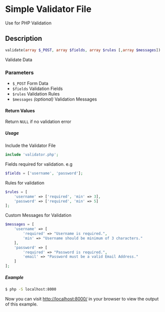 # Simple Validator File
Use for PHP Validation

## Description
```php
validate(array $_POST, array $fields, array $rules [,array $messages]) :array
```
Validate Data

### Parameters
<ul>
    <li><code>$_POST</code> Form Data</li>
    <li><code>$fields</code> Validation Fields</li>
    <li><code>$rules</code> Validation Rules</li>
    <li><code>$messages</code> <i>(optional)</i> Validation Messages</li>
</ul>

#### Return Values
Return <code>NULL</code> if no validation error

##### Usage

Include the Validator File
```php
include 'validator.php';
```

Fields required for validation. e.g
```php 
$fields = ['username', 'password'];
```

Rules for validation
```php
$rules = [
    'username' => ['required', 'min' => 3],
    'password' => ['required', 'min' => 5]
];
```

Custom Messages for Validation
```php 
$messages = [
    'username' => [
        'required' => "Username is required.",
        'min' => "Username should be minimum of 3 characters."
    ],
    'password' => [
        'required' => "Password is required.",
        'email' => "Password must be a valid Email Address."
    ]
];
```


##### Example
```bash
$ php -S localhost:8000
```
Now you can visit [http://localhost:8000/](http://localhost:8000/) in your browser to view the output of this example.

